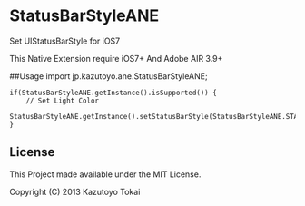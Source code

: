 StatusBarStyleANE
=================

Set UIStatusBarStyle for iOS7

This Native Extension require iOS7+ And Adobe AIR 3.9+

##Usage
	import jp.kazutoyo.ane.StatusBarStyleANE;

	if(StatusBarStyleANE.getInstance().isSupported()) {
		// Set Light Color
		StatusBarStyleANE.getInstance().setStatusBarStyle(StatusBarStyleANE.STATUS_BAR_STYLE_LIGHT_CONTENT);
	}

License
------
This Project made available under the MIT License.

Copyright (C) 2013 Kazutoyo Tokai